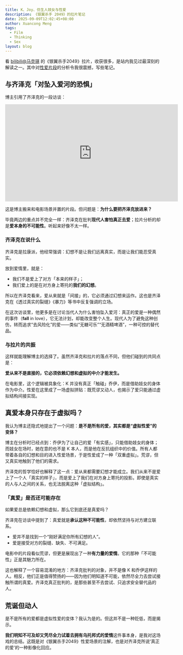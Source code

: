 ```yaml
---
title: K、Joy、仿生人妓女与性爱
description: 《银翼杀手 2049》的拉片笔记
date: 2025-09-09T12:02:45+08:00
author: Xuancong Meng
tags:
  - Film
  - Thinking
  - Sex
layout: blog
---
```


看 [bilibili@马克骐](https://space.bilibili.com/3546697279998233) 的《银翼杀手2049》拉片，收获很多，是站内我见过最深刻的解读之一。其中对[性爱片段](https://www.bilibili.com/video/BV1JxuVzLE9U/?t=631)的分析令我很震撼，写些笔记。

## 与齐泽克「对坠入爱河的恐惧」

博主引用了齐泽克的一段访谈：

<center>
    <iframe width="560" height="315" src="https://www.youtube.com/embed/rrxk2WzrE14?si=4XYjM4YaV947kUBB" title="YouTube video player" frameborder="0" allow="accelerometer; clipboard-write; encrypted-media; gyroscope; picture-in-picture; web-share" referrerpolicy="strict-origin-when-cross-origin" allowfullscreen></iframe>
</center>

这是博主搬来和电影场景并置的片段。但问题是：**为什么要把齐泽克放进来？**

毕竟两边的重点并不完全一样：齐泽克在批判**现代人害怕真正去爱**；拉片分析的却是**爱本身的不可能性**。听起来好像不太一样。

### 齐泽克在说什么

齐泽克是拉康派，他经常强调：幻想不是让我们远离真实，而是让我们能忍受真实。

放到爱情里，就是：

- 我们不是爱上了对方「本来的样子」；
- 我们爱上的是在对方身上寄托的**我们的幻想**。

所以在齐泽克看来，爱从来就是「间接」的，它必须通过幻想来运作。这也是齐泽克在《透过真实的裂缝》《暴力》等书中反复强调的立场。

在这次访谈里，他更多是在讨论当代人为什么害怕坠入爱河：真正的爱是一种偶然的事件（**fall** in love），它无法计划，却能改变整个人生。现代人为了避免这种创伤，转而追求“去风险化”的爱——类似“无糖可乐”“无酒精啤酒”，一种可控的替代品。

### 与拉片的共振

这样就能理解博主的选择了。虽然齐泽克和拉片的落点不同，但他们碰到的共同点是：

**爱从来不是直接的，它必须依赖幻想和虚拟的中介才能发生。**

在电影里，这个逻辑被具象化：K 并没有真正「触碰」乔伊，而是借助妓女的身体作为中介。性爱在这里成了一场虚拟拼贴：既荒谬又动人，也揭示了爱只能通过虚拟结构间接实现。

## 真爱本身只存在于虚拟吗？

我认为博主还隐式地提出了一个问题：**是不是所有的爱，其实都是“虚拟性爱”的变体？**

博主在分析时已经点到：乔伊为了让自己的爱「有实感」，只能借助妓女的身体；而妓女在场时，她在意的也不是 K 本人，而是他在反抗组织中的价值。所有人都带着各自的幻想和目的进入性爱场景，于是性爱成了一种「双重虚拟」。荒谬，但又真实地触到了他们的需求。

齐泽克的哲学恰好也解释了这一点：爱从来都需要幻想才能成立。我们从来不是爱上了一个人「真实的样子」，而是爱上了我们在对方身上寄托的投影。即使是真实的人与人之间的关系，也无法脱离这种「虚拟结构」。

### 「真爱」是否还可能存在

如果爱总是依赖幻想和虚拟，那么它到底还是真爱吗？

齐泽克在访谈中提到了：真爱就是**承认这种不可能性**，却依然坚持与对方建立联系。

- 爱并不是找到一个“刚好满足你所有幻想的人”。
- 爱是接受对方的裂缝、缺失、不可满足。

电影中的片段看似荒谬，但更是展现出了一种**有力量的爱情**。它的那种「不可能性」正是其魅力所在。

这也解释了一个容易混淆的地方：齐泽克批判的对象，并不是像 K 和乔伊这样的人。相反，他们正是值得赞扬的——因为他们明知道不可能，依然尽全力去尝试接触所谓的真爱。齐泽克真正批判的，是那些甚至不去尝试、只追求安全替代品的人。

## 荒诞但动人

是不是所有的爱都是虚拟性爱的变体？我认为是的。但这并不是一种贬低，而是揭示。

**我们明知不可及却又凭尽全力试着去拥有乌托邦式的爱情**这件事本身，是我对这场戏的总结。这既是对《银翼杀手2049》性爱场景的注解，也是对齐泽克所说‘真正的爱’的一种影像化回应。
